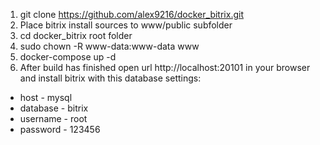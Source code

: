 1. git clone https://github.com/alex9216/docker_bitrix.git
2. Place bitrix install sources to www/public subfolder
3. cd docker_bitrix root folder
4. sudo chown -R www-data:www-data www
5. docker-compose up -d
6. After build has finished open url http://localhost:20101 in your browser and install bitrix with this database settings:
  - host - mysql
  - database - bitrix
  - username - root
  - password - 123456

